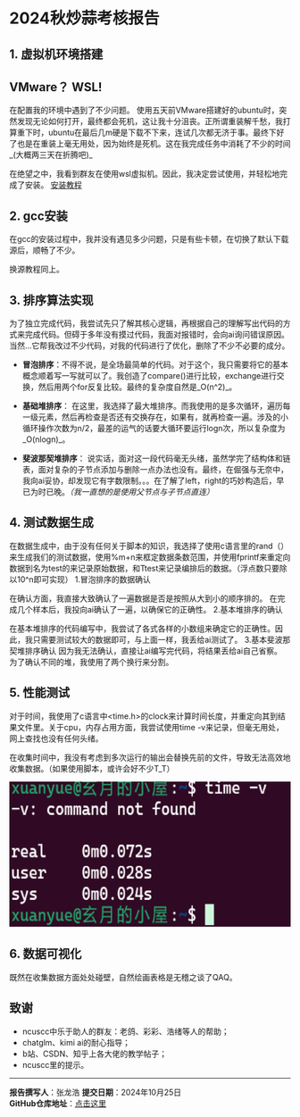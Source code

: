# 2024秋炒蒜考核报告

## 1. 虚拟机环境搭建
VMware？  WSL!
---
在配置我的环境中遇到了不少问题。
使用五天前VMware搭建好的ubuntu时，突然发现无论如何打开，最终都会死机，这让我十分沮丧。正所谓重装解千愁，我打算重下时，ubuntu在最后几m硬是下载不下来，连试几次都无济于事。最终下好了也是在重装上毫无用处，因为始终是死机。这在我完成任务中消耗了不少的时间_(大概两三天在折腾吧)_

在绝望之中，我看到群友在使用wsl虚拟机。因此，我决定尝试使用，并轻松地完成了安装。
[安装教程](https://blog.csdn.net/qq_43636384/article/details/128453416?ops_request_misc=%257B%2522request%255Fid%2522%253A%252288086F08-BBFA-422C-9D02-D1C680B4B35A%2522%252C%2522scm%2522%253A%252220140713.130102334..%2522%257D&request_id=88086F08-BBFA-422C-9D02-D1C680B4B35A&biz_id=0&utm_medium=distribute.pc_search_result.none-task-blog-2~all~top_positive~default-1-128453416-null-null.142^v100^pc_search_result_base2&utm_term=wsl2%E5%AE%89%E8%A3%85&spm=1018.2226.3001.4187)

## 2. gcc安装

在gcc的安装过程中，我并没有遇见多少问题，只是有些卡顿，在切换了默认下载源后，顺畅了不少。

换源教程同上。

## 3. 排序算法实现
为了独立完成代码，我尝试先只了解其核心逻辑，再根据自己的理解写出代码的方式来完成代码。但碍于多年没有摸过代码，我面对报错时，会向ai询问错误原因。
当然...它帮我改过不少代码，对我的代码进行了优化，删除了不少不必要的成分。

- **冒泡排序**：不得不说，是全场最简单的代码。对于这个，我只需要将它的基本概念顺着写一写就可以了。我创造了compare()进行比较，exchange进行交换，然后用两个for反复比较。最终的复杂度自然是_O(n^2)_。
- **基础堆排序**：
在这里，我选择了最大堆排序。而我使用的是多次循环，遍历每一级元素，然后再检查是否还有交换存在，如果有，就再检查一遍。涉及的小循环操作次数为n/2，最差的运气的话要大循环要运行logn次，所以复杂度为_O(nlogn)_。

- **斐波那契堆排序**：
说实话，面对这一段代码毫无头绪，虽然学完了结构体和链表，面对复杂的子节点添加与删除一点办法也没有。最终，在倔强与无奈中，我向ai妥协，却发现它有字数限制。。。在了解了left，right的巧妙构造后，早已为时已晚。*（我一直想的是使用父节点与子节点直连）*

## 4. 测试数据生成

在数据生成中，由于没有任何关于脚本的知识，我选择了使用c语言里的rand（）来生成我们的测试数据，使用%m+n来框定数据条数范围，并使用fprintf来重定向数据到名为test的来记录原始数据，和Ttest来记录编排后的数据。（浮点数只要除以10^n即可实现）
1.冒泡排序的数据确认

在确认方面，我直接大致确认了一遍数据是否是按照从大到小的顺序排的。
在完成几个样本后，我投向ai确认了一遍，以确保它的正确性。
2.基本堆排序的确认

在基本堆排序的代码编写中，我尝试了各式各样的小数组来确定它的正确性。因此，我只需要测试较大的数据即可，与上面一样，我丢给ai测试了。
3.基本斐波那契堆排序确认
因为我无法确认，直接让ai编写完代码，将结果丢给ai自己省察。
为了确认不同的堆，我使用了两个换行来分割。

## 5. 性能测试

对于时间，我使用了c语言中<time.h>的clock来计算时间长度，并重定向其到结果文件里。关于cpu，内存占用方面，我尝试使用time -v来记录，但毫无用处，网上查找也没有任何头绪。

在收集时间中，我没有考虑到多次运行的输出会替换先前的文件，导致无法高效地收集数据。（如果使用脚本，或许会好不少T_T）

![](time-v.bmp)

## 6. 数据可视化

既然在收集数据方面处处碰壁，自然绘画表格是无稽之谈了QAQ。

## 致谢

- ncuscc中乐于助人的群友：老鸽、彩彩、浩绪等人的帮助；
- chatglm、kimi ai的耐心指导；
- b站、CSDN、知乎上各大佬的教学帖子；
- ncuscc里的提示。

---

**报告撰写人**：张龙浩 
**提交日期**：2024年10月25日  
**GitHub仓库地址**：[点击这里](https://github.com/Ling-ing-git/NCUSCC/tree/main/NCUSCC)